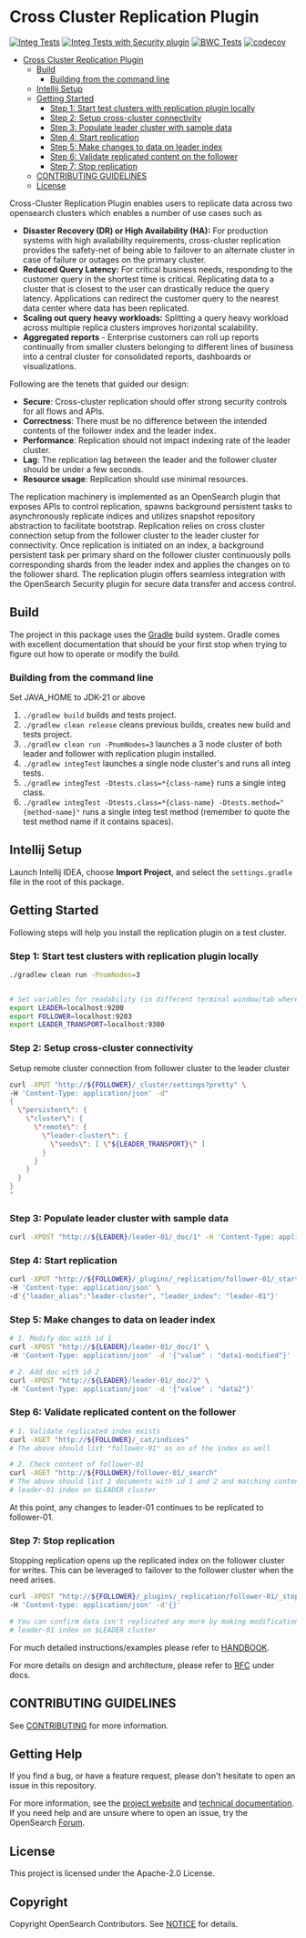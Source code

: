 # Cross Cluster Replication Plugin

[![Integ Tests](https://github.com/opensearch-project/cross-cluster-replication/actions/workflows/build.yml/badge.svg)](https://github.com/opensearch-project/cross-cluster-replication/actions/workflows/build.yml)
[![Integ Tests with Security plugin](https://github.com/opensearch-project/cross-cluster-replication/actions/workflows/security-tests.yml/badge.svg)](https://github.com/opensearch-project/cross-cluster-replication/actions/workflows/security-tests.yml)
[![BWC Tests](https://github.com/opensearch-project/cross-cluster-replication/actions/workflows/bwc.yml/badge.svg)](https://github.com/opensearch-project/cross-cluster-replication/actions/workflows/bwc.yml)
[![codecov](https://codecov.io/gh/opensearch-project/cross-cluster-replication/branch/main/graph/badge.svg)](https://codecov.io/gh/opensearch-project/cross-cluster-replication)

- [Cross Cluster Replication Plugin](#cross-cluster-replication-plugin)
    - [Build](#build)
        - [Building from the command line](#building-from-the-command-line)
    - [Intellij Setup](#intellij-setup)
    - [Getting Started](#getting-started)
        - [Step 1: Start test clusters with replication plugin locally](#step-1-start-test-clusters-with-replication-plugin-locally)
        - [Step 2: Setup cross-cluster connectivity](#step-2-setup-cross-cluster-connectivity)
        - [Step 3: Populate leader cluster with sample data](#step-3-populate-leader-cluster-with-sample-data)
        - [Step 4: Start replication](#step-4-start-replication)
        - [Step 5: Make changes to data on leader index](#step-5-make-changes-to-data-on-leader-index)
        - [Step 6: Validate replicated content on the follower](#step-6-validate-replicated-content-on-the-follower)
        - [Step 7: Stop replication](#step-7-stop-replication)
    - [CONTRIBUTING GUIDELINES](#contributing-guidelines)
    - [License](#license)


Cross-Cluster Replication Plugin enables users to replicate data across two opensearch clusters which enables a number of use cases such as 

- **Disaster Recovery (DR) or High Availability (HA):** For production systems with high availability requirements, cross-cluster replication provides the safety-net of being able to failover to an alternate cluster in case of failure or outages on the primary cluster.
- **Reduced Query Latency:** For critical business needs, responding to the customer query in the shortest time is critical. Replicating data to a cluster that is closest to the user can drastically reduce the query latency. Applications can redirect the customer query to the nearest data center where data has been replicated.
- **Scaling out query heavy workloads:** Splitting a query heavy workload across multiple replica clusters improves  horizontal scalability.
- **Aggregated reports** - Enterprise customers can roll up reports continually from smaller clusters belonging to different lines of business into a central cluster for consolidated reports, dashboards or visualizations.

Following are the tenets that guided our design:

- **Secure**: Cross-cluster replication should offer strong security controls for all flows and APIs.
- **Correctness**: There must be no difference between the intended contents of the follower index and the leader index.
- **Performance**: Replication should not impact indexing rate of the leader cluster. 
- **Lag**: The replication lag between the leader and the follower cluster should be under a few seconds.
- **Resource usage**: Replication should use minimal resources. 


The replication machinery is implemented as an OpenSearch plugin that exposes APIs to control replication, spawns background persistent tasks to asynchronously replicate indices and utilizes snapshot repository abstraction to facilitate bootstrap. Replication relies on cross cluster connection setup from the follower cluster to the leader cluster for connectivity. Once replication is initiated on an index, a background persistent task per primary shard on the follower cluster continuously polls corresponding shards from the leader index and applies the changes on to the follower shard. The replication plugin offers seamless integration with the OpenSearch Security plugin for secure data transfer and access control.


## Build

The project in this package uses the [Gradle](https://docs.gradle.org/current/userguide/userguide.html) build system. Gradle comes with excellent documentation that should be your first stop when trying to figure out how to operate or modify the build.

### Building from the command line
Set JAVA_HOME to JDK-21 or above  

1. `./gradlew build` builds and tests project.
2. `./gradlew clean release` cleans previous builds, creates new build and tests project.
3. `./gradlew clean run -PnumNodes=3` launches a 3 node cluster of both leader and follower with replication plugin installed.
4. `./gradlew integTest` launches a single node cluster's and runs all integ tests.
5. `./gradlew integTest -Dtests.class=*{class-name}` runs a single integ class.
6.  `./gradlew integTest -Dtests.class=*{class-name} -Dtests.method="{method-name}"` runs a single integ test method (remember to quote the test method name if it contains spaces).

## Intellij Setup

Launch Intellij IDEA, choose **Import Project**, and select the `settings.gradle` file in the root of this package.

## Getting Started

Following steps will help you install the replication plugin on a test cluster.

### Step 1: Start test clusters with replication plugin locally

```bash
./gradlew clean run -PnumNodes=3


# Set variables for readability (in different terminal window/tab where you will run rest of the steps)
export LEADER=localhost:9200
export FOLLOWER=localhost:9203
export LEADER_TRANSPORT=localhost:9300
```

### Step 2: Setup cross-cluster connectivity

Setup remote cluster connection from follower cluster to the leader cluster

```bash
curl -XPUT "http://${FOLLOWER}/_cluster/settings?pretty" \
-H 'Content-Type: application/json' -d"
{
  \"persistent\": {
    \"cluster\": {
      \"remote\": {
        \"leader-cluster\": {
          \"seeds\": [ \"${LEADER_TRANSPORT}\" ]
        }
      }
    }
  }
}
"
```

### Step 3: Populate leader cluster with sample data

```bash
curl -XPOST "http://${LEADER}/leader-01/_doc/1" -H 'Content-Type: application/json' -d '{"value" : "data1"}'
```

### Step 4: Start replication

```bash
curl -XPUT "http://${FOLLOWER}/_plugins/_replication/follower-01/_start?pretty" \
-H 'Content-type: application/json' \
-d'{"leader_alias":"leader-cluster", "leader_index": "leader-01"}'
```

### Step 5: Make changes to data on leader index

```bash
# 1. Modify doc with id 1
curl -XPOST "http://${LEADER}/leader-01/_doc/1" \
-H 'Content-Type: application/json' -d '{"value" : "data1-modified"}'

# 2. Add doc with id 2
curl -XPOST "http://${LEADER}/leader-01/_doc/2" \
-H 'Content-Type: application/json' -d '{"value" : "data2"}'
```

### Step 6: Validate replicated content on the follower

```bash
# 1. Validate replicated index exists
curl -XGET "http://${FOLLOWER}/_cat/indices"
# The above should list "follower-01" as on of the index as well

# 2. Check content of follower-01
curl -XGET "http://${FOLLOWER}/follower-01/_search"
# The above should list 2 documents with id 1 and 2 and matching content of
# leader-01 index on $LEADER cluster

```

At this point, any changes to leader-01 continues to be replicated to follower-01.

### Step 7: Stop replication

Stopping replication opens up the replicated index on the follower cluster for writes. This can be leveraged to failover to the follower cluster when the need arises.

```bash
curl -XPOST "http://${FOLLOWER}/_plugins/_replication/follower-01/_stop?pretty" \
-H 'Content-type: application/json' -d'{}'

# You can confirm data isn't replicated any more by making modifications to
# leader-01 index on $LEADER cluster 
```

For much detailed instructions/examples please refer to [HANDBOOK](HANDBOOK.md).

For more details on design and architecture, please refer to [RFC](docs/RFC.md) under docs.

## CONTRIBUTING GUIDELINES

See [CONTRIBUTING](CONTRIBUTING.md) for more information.

## Getting Help

If you find a bug, or have a feature request, please don't hesitate to open an issue in this repository.

For more information, see the [project website](https://opensearch.org/) and [technical documentation](https://opensearch.org/docs/latest/replication-plugin/index/). If you need help and are unsure where to open an issue, try the OpenSearch [Forum](https://forum.opensearch.org/c/plugins/cross-cluster-replication/53).

## License

This project is licensed under the Apache-2.0 License.

## Copyright

Copyright OpenSearch Contributors. See [NOTICE](NOTICE) for details.
